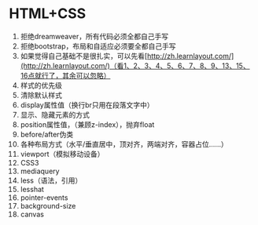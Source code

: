 # HTML+CSS

1. 拒绝dreamweaver，所有代码必须全都自己手写
2. 拒绝bootstrap，布局和自适应必须要全都自己手写
3. 如果觉得自己基础不是很扎实，可以先看[http://zh.learnlayout.com/](http://zh.learnlayout.com/)（看1、2、3、4、5、6、7、8、9、13、15、16点就行了，其余可以忽略）
4. 样式的优先级
5. 清除默认样式
6. display属性值（换行br只用在段落文字中）
7. 显示、隐藏元素的方式
8. position属性值，（兼顾z-index），抛弃float
9. before/after伪类
10. 各种布局方式（水平/垂直居中，顶对齐，两端对齐，容器占位……）
11. viewport（模拟移动设备）
12. CSS3
13. mediaquery
14. less（语法，引用）
15. lesshat
16. pointer-events
17. background-size
18. canvas
